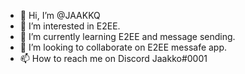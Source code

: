 - 👋 Hi, I’m @JAAKKQ
- 👀 I’m interested in E2EE.
- 🌱 I’m currently learning E2EE and message sending.
- 💞️ I’m looking to collaborate on E2EE messafe app.
- 📫 How to reach me on Discord Jaakko#0001

<!---
JAAKKQ/JAAKKQ is a ✨ special ✨ repository because its `README.md` (this file) appears on your GitHub profile.
You can click the Preview link to take a look at your changes.
--->
